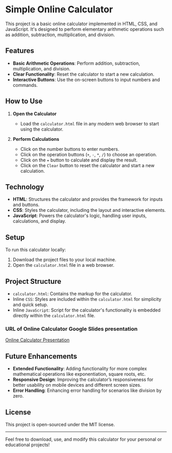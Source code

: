# Simple Online Calculator

This project is a basic online calculator implemented in HTML, CSS, and JavaScript. It's designed to perform elementary arithmetic operations such as addition, subtraction, multiplication, and division.

## Features

- **Basic Arithmetic Operations**: Perform addition, subtraction, multiplication, and division.
- **Clear Functionality**: Reset the calculator to start a new calculation.
- **Interactive Buttons**: Use the on-screen buttons to input numbers and commands.

## How to Use

1. **Open the Calculator**
   - Load the `calculator.html` file in any modern web browser to start using the calculator.

2. **Perform Calculations**
   - Click on the number buttons to enter numbers.
   - Click on the operation buttons (`+`, `-`, `*`, `/`) to choose an operation.
   - Click on the `=` button to calculate and display the result.
   - Click on the `Clear` button to reset the calculator and start a new calculation.

## Technology

- **HTML**: Structures the calculator and provides the framework for inputs and buttons.
- **CSS**: Styles the calculator, including the layout and interactive elements.
- **JavaScript**: Powers the calculator's logic, handling user inputs, calculations, and display.

## Setup

To run this calculator locally:
1. Download the project files to your local machine.
2. Open the `calculator.html` file in a web browser.

## Project Structure

- `calculator.html`: Contains the markup for the calculator.
- Inline `CSS`: Styles are included within the `calculator.html` for simplicity and quick setup.
- Inline `JavaScript`: Script for the calculator's functionality is embedded directly within the `calculator.html` file.

### URL of Online Calculator Google Slides presentation

[Online Calculator Presentation](https://drive.google.com/file/d/1eNmv7iNNXJMPSJnexjNG3TpW-MQrqUvC/view?usp=sharing)

## Future Enhancements

- **Extended Functionality**: Adding functionality for more complex mathematical operations like exponentiation, square roots, etc.
- **Responsive Design**: Improving the calculator’s responsiveness for better usability on mobile devices and different screen sizes.
- **Error Handling**: Enhancing error handling for scenarios like division by zero.

## License

This project is open-sourced under the MIT license.

---

Feel free to download, use, and modify this calculator for your personal or educational projects!
